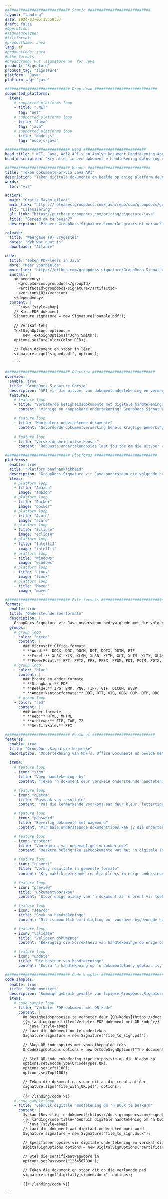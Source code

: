 ```yaml
---
############################# Static ############################
layout: "landing"
date: 2024-03-05T15:50:57
draft: false
#operation: 
#signaturetype: 
#fileformat: 
#productName: Java
lang: af
#productCode: java
#otherformats: 
#breadcrumb: Put  signature on  for Java
product: "Signature"
product_tag: "signature"
platform: "Java"
platform_tag: "java"

############################# Drop-down ############################
supported_platforms:
  items:
    # supported_platforms loop
    - title: ".NET"
      tag: "net"
    # supported_platforms loop
    - title: "Java"
      tag: "java"
    # supported_platforms loop
    - title: "Node.js"
      tag: "nodejs-java"

############################# Head ############################
head_title: ".NET, Java, Wolk API's en Aanlyn Dokument Handtekening Apps"
head_description: "Kry alles-in-een dokument e-handtekening oplossing vir .NET, Java en wolk-gebaseerde toepassings. Teken algemene dokumentformate aanlyn met 'n eenvoudige sleep-en-losfunksie"

############################# Header ############################
title: "Teken dokumente<br>via Java API"
description: "Teken digitale dokumente en beelde op enige platform deur ons buigsame API's en toepassingsgebaseerde oplossings vir programmeerders en eindgebruikers te gebruik."
words:
  for: "vir"

actions:
  main: "Gratis Maven-aflaai"
  main_link: "https://releases.groupdocs.com/java/repo/com/groupdocs/groupdocs-signature/"
  alt: "Lisensiëring"
  alt_link: "https://purchase.groupdocs.com/pricing/signature/java"
  title: "Gereed om te begin?"
  description: "Probeer GroupDocs.Signature-kenmerke gratis of versoek 'n lisensie"

release:
  title: "Weergawe {0} vrygestel"
  notes: "Kyk wat nuut is"
  downloads: "Aflaaie"

code:
  title: "Teken PDF-lêers in Java"
  more: "Meer voorbeelde"
  more_link: "https://github.com/groupdocs-signature/GroupDocs.Signature-for-Java"
  install: |
    <dependency>
      <groupId>com.groupdocs</groupId>
      <artifactId>groupdocs-signature</artifactId>
      <version>{0}</version>
    </dependency>
  content: |
    ```java {style=abap}  
    // Kies PDF-dokument
    Signature signature = new Signature("sample.pdf");
    
    // Verskaf teks
    TextSignOptions options = 
        new TextSignOptions("John Smith");
    options.setForeColor(Color.RED);

    // Teken dokument en stoor in lêer
    signature.sign("signed.pdf", options);
    
    ```

############################# Overview ############################
overview:
  enable: true
  title: "GroupDocs.Signature Oorsig"
  description: "API vir die uitvoer van dokumentondertekening en verwante bewerkings in Java-toepassings"
  features:
    # feature loop
    - title: "Verbeterde besigheidsdokumente met digitale handtekeninge in Java"
      content: "Vinnige en aanpasbare ondertekening: GroupDocs.Signature vir Java bied 'n wye reeks digitale handtekeningopsies vir PDF's, beelde en Office-dokumente. Jy kan teks, strepieskodes, QR-kodes, digitale sertifikate, prente of versteekte metadata gebruik. Die dokumentverwerking is vinnig en doeltreffend."

    # feature loop
    - title: "Manipuleer ondertekende dokumente"
      content: "Gevorderde dokumentverwerking behels kragtige bewerkings op ondertekende dokumente deur GroupDocs.Signature vir Java te gebruik. U kan handtekeninge wat by besigheidsdokumente gevoeg is soek en bekragtig met behulp van verskeie nuttige kriteria. Daarbenewens kan jy toegang tot gedetailleerde inligting oor die dokument kry of voorskoubeelde van sy bladsye kry."

    # feature loop
    - title: "Verskeidenheid uitsetkeuses"
      content: "Robuuste ondertekenopsies laat jou toe om die uitvoer vir dokumente wat met GroupDocs.Signature vir Java onderteken is, aan te pas. Jy kan enige handtekening presies op enige dokumentbladsy posisioneer en die voorkoms daarvan op verskeie maniere instel. Die Java API ondersteun die stoor van ondertekende besigheidsdokumente in talle ondersteunde formate en bied opsies om dit met wagwoorde te beveilig."

############################# Platforms ############################
platforms:
  enable: true
  title: "Platform onafhanklikheid"
  description: "GroupDocs.Signature vir Java ondersteun die volgende bedryfstelsels, raamwerke en pakketbestuurders"
  items:
    # platform loop
    - title: "Amazon"
      image: "amazon"
    # platform loop
    - title: "Docker"
      image: "docker"
    # platform loop
    - title: "Azure"
      image: "azure"
    # platform loop
    - title: "Eclipse"
      image: "eclipse"
    # platform loop
    - title: "IntelliJ"
      image: "intellij"
    # platform loop
    - title: "Windows"
      image: "windows"
    # platform loop
    - title: "Linux"
      image: "linux"
    # platform loop
    - title: "Maven"
      image: "maven"

############################# File formats ############################
formats:
  enable: true
  title: "Ondersteunde lêerformate"
  description: |
    GroupDocs.Signature vir Java ondersteun bedrywighede met die volgende [lêerformate](https://docs.groupdocs.com/signature/java/supported-document-formats/).
  groups:
    # group loop
    - color: "green"
      content: |
        ### Microsoft Office-formate
        * **Word:**  DOCX, DOC, DOCM, DOT, DOTX, DOTM, RTF
        * **Excel:** XLSX, XLS, XLSM, XLSB, XLTM, XLT, XLTM, XLTX, XLAM, SXC, SpreadsheetML
        * **PowerPoint:** PPT, PPTX, PPS, PPSX, PPSM, POT, POTM, POTX, PPTM
    # group loop
    - color: "blue"
      content: |
        ### Prente en ander formate
        * **Draagbaar:** PDF
        * **Beelde:** JPG, BMP, PNG, TIFF, GIF, DICOM, WEBP
        * **Ander kantoorformate:** ODT, OTT, OTS, ODS, ODP, OTP, ODG
      # group loop
    - color: "red"
      content: |
        ### Ander formate
        * **Web:** HTML, MHTML
        * **Argiewe:** ZIP, TAR, 7Z
        * **Sertifikate:** PFX

############################# Features ############################
features:
  enable: true
  title: "GroupDocs.Signature kenmerke"
  description: "Ondertekening van PDF's, Office Documents en beelde met digitale handtekeninge"

  items:
    # feature loop
    - icon: "sign"
      title: "Voeg handtekeninge by"
      content: "Teken 'n dokument deur verskeie ondersteunde handtekeningtipes te gebruik deur 'n digitale handtekening presies op enige posisie op enige bladsy te plaas."

    # feature loop
    - icon: "custom"
      title: "Pasmaak van resultate"
      content: "Pas die kenmerkende voorkoms aan deur kleur, lettertipe, rand, rotasie en ander kenmerke aan te pas om die gewenste resultaat te bereik."

    # feature loop
    - icon: "password"
      title: "Beveilig dokumente met wagwoord"
      content: "Vir baie ondersteunde dokumenttipes kan jy die ondertekende dokument met 'n wagwoord beskerm."

    # feature loop
    - icon: "protect"
      title: "Voorkoming van ongemagtigde veranderinge"
      content: "Beskerm belangrike sakedokumente wat met 'n digitale sertifikaat onderteken is teen ongemagtigde wysigings."

    # feature loop
    - icon: "convert"
      title: "Verkry resultate in gewenste formate"
      content: "Kry maklik getekende resultaatlêers in enige ondersteunde formaat. Jy kan ook moeiteloos MS Word-dokumente na PDF omskakel."

    # feature loop
    - icon: "preview"
      title: "Dokumentvoorskou"
      content: "Stoor enige bladsy van 'n dokument as 'n prent vir toekomstige verwerking."

    # feature loop
    - icon: "search"
      title: "Soek na handtekeninge"
      content: "Dit is moontlik om inligting oor voorheen bygevoegde handtekeninge in spesifieke dokumente te kry."

    # feature loop
    - icon: "validate"
      title: "Valideer dokumente"
      content: "Bekragtig die korrektheid van handtekeninge op enige ondertekende dokument."

    # feature loop
    - icon: "update"
      title: "Die bestuur van handtekeninge"
      content: "Sodra 'n handtekening op 'n dokumentbladsy geplaas is, kan dit uitgevee, geskuif of opgedateer word soos nodig."

############################# Code samples ############################
code_samples:
  enable: true
  title: "Kode monsters"
  description: "Sommige gebruik gevalle van tipiese GroupDocs.Signature vir Java-bewerkings"
  items:
    # code sample loop
    - title: "Verbeter PDF-dokument met QR-kode"
      content: |
        Om besigheidsprosesse te verbeter deur [QR-kodes](https://docs.groupdocs.com/signature/java/esign-document-with-qr-code-signature/) by spesifieke bladsye van PDF-dokumente by te voeg, kan waardevol wees. Daar is 'n voorbeeld van hoe om 'n QR-kode by te voeg deur GroupDocs.Signature vir Java te gebruik.
        {{< landing/code title="Verbeter PDF-dokument met QR-kode">}}
        ```java {style=abap}
        // Laai die dokument om te onderteken
        Signature signature = new Signature("file_to_sign.pdf");
        
        // Skep QR-kode-opsies met voorafbepaalde teks
        QrCodeSignOptions options = new QrCodeSignOptions("The document is approved by John Smith");
        
        // Stel QR-kode enkodering tipe en posisie op die bladsy op
        options.setEncodeType(QrCodeTypes.QR);
        options.setLeft(100);
        options.setTop(100);

        // Teken die dokument en stoor dit as die resultaatlêer
        signature.sign("file_with_QR.pdf", options);
        ```
        {{< /landing/code >}}
    # code sample loop
    - title: "Gebruik digitale handtekening om 'n DOCX te beskerm"
      content: |
        Jy kan [Beveilig 'n dokument](https://docs.groupdocs.com/signature/java/esign-document-with-digital-signature/) met persoonlike of korporatiewe handtekeninge wat as digitale sertifikate gestoor is. Dokumente wat met sertifikaat beveilig is, kan nie verander word sonder om die handtekening ongeldig te maak nie.
        {{< landing/code title="Gebruik digitale handtekening om 'n DOCX te beskerm">}}
        ```java {style=abap}   
        // Laai die dokument wat digitaal onderteken moet word
        Signature signature = new Signature("file_to_sign.docx");
        
        // Spesifiseer opsies vir digitale ondertekening en verskaf die pad na die sertifikaatlêer
        DigitalSignOptions options = new DigitalSignOptions("certificate.pfx");

        // Stel die sertifikaatwagwoord in
        options.setPassword("1234567890");

        // Teken die dokument en stoor dit op die verlangde pad
        signature.sign("digitally_signed.docx", options);
        ```
        {{< /landing/code >}}

---
```

